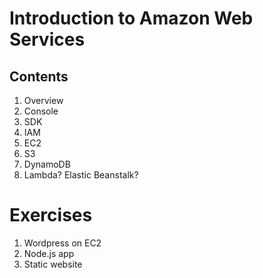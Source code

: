 # Introduction to Amazon Web Services

## Contents
1. Overview
2. Console
3. SDK
2. IAM
3. EC2
4. S3
5. DynamoDB
6. Lambda? Elastic Beanstalk? 

# Exercises
1. Wordpress on EC2
1. Node.js app
1. Static website
